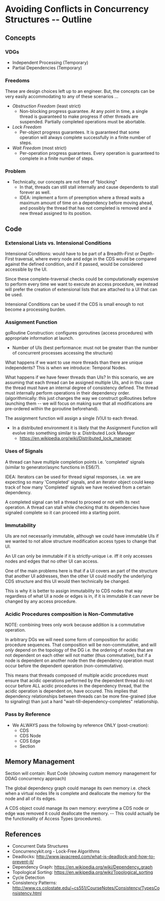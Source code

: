 # Avoiding Conflicts in Concurrency Structures -- Outline

## Concepts

### VDGs

- Independent Processing (Temporary)
- Partial Dependencies (Temporary)

### Freedoms

These are design choices left up to an engineer. But, the concepts can be very easily accommodating to any of these scenarios ...

- *Obstruction Freedom* (least strict)
    + Non-blocking progress guarantee. At any point in time, a single thread is guaranteed to make progress if other threads are suspended. Partially completed operations must be abortable.
- *Lock Freedom*
    + Per-object progress guarantees. It is guaranteed that some operation will always complete successfully in a finite number of steps.
- *Wait Freedom* (most strict)
    + Per-operation progress guarantees. Every operation is guaranteed to complete in a finite number of steps.

### Problem

- Technically, our concepts are not free of "blocking"
    + In that, threads can still stall internally and cause dependents to stall forever as well.
    + IDEA: implement a form of preemption where a thread waits a maximum amount of time on a dependency before moving ahead, and possibly the thread that has not completed is removed and a new thread assigned to its position.

## Code

### Extensional Lists vs. Intensional Conditions

Intensional Conditions: would have to be part of a Breadth-First or Depth-First traversal, where every node and edge in the CDS would be compared against the defined condition, and if it passed, would be considered accessible by the UI.

Since these complete-traversal checks could be computationally expensive to perform every time we want to execute an access procedure, we instead will prefer the creation of extensional lists that are attached to a UI that can be used.

Intensional Conditions can be used if the CDS is small enough to not become a processing burden.

### Assignment Function

goRoutine Construction: configures goroutines (access procedures) with appropriate information at launch.

- Number of UIs (best performance: must not be greater than the number of concurrent processes accessing the structure)

What happens if we want to use more threads than there are unique independents? This is when we introduce: Temporal Nodes.

What happens if we have fewer threads than UIs? In this scenario, we are assuming that each thread can be assigned multiple UIs, and in this case the thread must have an internal degree of consistency defined. The thread must internally perform operations in their dependency order. (algorithmically: this just changes the way we construct goRoutines before launching them -- we will focus on making sure that all modifications are pre-ordered within the goroutine beforehand).

The assignment function will assign a single (V)UI to each thread.

- In a distributed environment it is likely that the Assignment Function will evolve into something similar to a: Distributed Lock Manager
    * https://en.wikipedia.org/wiki/Distributed_lock_manager

### Uses of Signals

A thread can have multiple completion points i.e. 'completed' signals (similar to generator/async functions in ES6/7). 

IDEA: Iterators can be used for thread signal responses, i.e. we are expecting so many 'Completed' signals, and an iterator object could keep track of how many 'Completed' signals we have received from a certain dependency.

A completed signal can tell a thread to proceed or not with its next operation. A thread can stall while checking that its dependencies have signaled complete so it can proceed into a starting point.

### Immutability

UIs are not necessarily immutable, although we could have immutable UIs if we wanted to not allow structure modification access types to change that UI.

An UI can only be immutable if it is strictly-unique i.e. iff it only accesses nodes and edges that no other UI can access.

One of the main problems here is that if a UI covers an part of the structure that another UI addresses, then the other UI could modify the underlying CDS structure and this UI would then technically be changed.

This is why it is better to assign immutability to CDS nodes that way regardless of what UI a node or edges is in, if it is immutable it can never be changed by any access procedure.

### Acidic Procedures composition is Non-Commutative

NOTE: combining trees only work because addition is a commutative operation.

In arbitrary DGs we will need some form of composition for acidic procedure sequences. That composition will be non-commutative, and will *only* depend on the topology of the DG i.e. the ordering of nodes that are not dependent on each other will not matter (thus commutative), but if a node is dependent on another node then the dependency operation must occur before the dependent operation (non-commutative). 

This means that threads composed of multiple acidic procedures must ensure that acidic operations performed by the dependent thread do not occur before ALL acidic procedures in the dependency thread, that the acidic operation is dependent on, have occured. This implies that dependency relationships between threads can be more fine-grained (due to signaling) than just a hard "wait-till-dependency-completes" relationship.

### Pass by Reference

- We ALWAYS pass the following by reference ONLY (post-creation):
    + CDS
    + CDS Node
    + CDS Edge
    + Section

## Memory Management

Section will contain: Rust Code (showing custom memory management for DDAG concurrency approach)

The global dependency graph could manage its own memory i.e. check when a virtual nodes life is complete and deallocate the memory for the node and all of its edges.

A CDS object could manage its own memory: everytime a CDS node or edge was removed it could deallocate the memory. -- This could actually be the functionality of Access Types (procedures).

## References

- Concurrent Data Structures
- Concurrencykit.org - Lock-Free Algorithms
- Deadlocks: http://www.javacreed.com/what-is-deadlock-and-how-to-prevent-it/
- Dependency Graph: https://en.wikipedia.org/wiki/Dependency_graph
- Topological Sorting: https://en.wikipedia.org/wiki/Topological_sorting
- Cycle Detection
- Consistency Patterns: http://www.cs.colostate.edu/~cs551/CourseNotes/Consistency/TypesConsistency.html